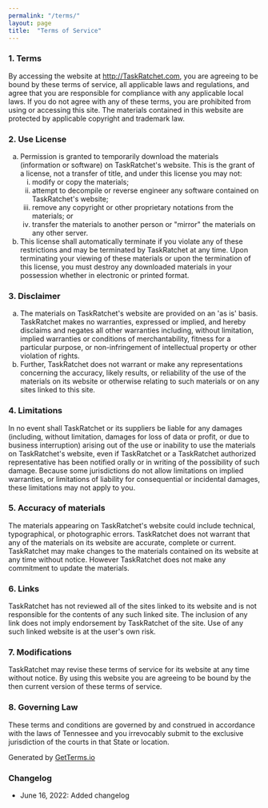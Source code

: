 ```yaml
---
permalink: "/terms/"
layout: page
title:  "Terms of Service"
---
```


<h3>1. Terms</h3>
<p>By accessing the website at <a href="http://TaskRatchet.com">http://TaskRatchet.com</a>, you are agreeing to be bound by these terms of service, all applicable laws and regulations, and agree that you are responsible for compliance with any applicable local laws. If you do not agree with any of these terms, you are prohibited from using or accessing this site. The materials contained in this website are protected by applicable copyright and trademark law.</p>
<h3>2. Use License</h3>
<ol type="a">
    <li>Permission is granted to temporarily download the materials (information or software) on TaskRatchet's website. This is the grant of a license, not a transfer of title, and under this license you may not:
        <ol type="i">
            <li>modify or copy the materials;</li>
            <li>attempt to decompile or reverse engineer any software contained on TaskRatchet's website;</li>
            <li>remove any copyright or other proprietary notations from the materials; or</li>
            <li>transfer the materials to another person or "mirror" the materials on any other server.</li>
        </ol>
    </li>
    <li>This license shall automatically terminate if you violate any of these restrictions and may be terminated by TaskRatchet at any time. Upon terminating your viewing of these materials or upon the termination of this license, you must destroy any downloaded materials in your possession whether in electronic or printed format.</li>
</ol>
<h3>3. Disclaimer</h3>
<ol type="a">
    <li>The materials on TaskRatchet's website are provided on an 'as is' basis. TaskRatchet makes no warranties, expressed or implied, and hereby disclaims and negates all other warranties including, without limitation, implied warranties or conditions of merchantability, fitness for a particular purpose, or non-infringement of intellectual property or other violation of rights.</li>
    <li>Further, TaskRatchet does not warrant or make any representations concerning the accuracy, likely results, or reliability of the use of the materials on its website or otherwise relating to such materials or on any sites linked to this site.</li>
</ol>
<h3>4. Limitations</h3>
<p>In no event shall TaskRatchet or its suppliers be liable for any damages (including, without limitation, damages for loss of data or profit, or due to business interruption) arising out of the use or inability to use the materials on TaskRatchet's website, even if TaskRatchet or a TaskRatchet authorized representative has been notified orally or in writing of the possibility of such damage. Because some jurisdictions do not allow limitations on implied warranties, or limitations of liability for consequential or incidental damages, these limitations may not apply to you.</p>
<h3>5. Accuracy of materials</h3>
<p>The materials appearing on TaskRatchet's website could include technical, typographical, or photographic errors. TaskRatchet does not warrant that any of the materials on its website are accurate, complete or current. TaskRatchet may make changes to the materials contained on its website at any time without notice. However TaskRatchet does not make any commitment to update the materials.</p>
<h3>6. Links</h3>
<p>TaskRatchet has not reviewed all of the sites linked to its website and is not responsible for the contents of any such linked site. The inclusion of any link does not imply endorsement by TaskRatchet of the site. Use of any such linked website is at the user's own risk.</p>
<h3>7. Modifications</h3>
<p>TaskRatchet may revise these terms of service for its website at any time without notice. By using this website you are agreeing to be bound by the then current version of these terms of service.</p>
<h3>8. Governing Law</h3>
<p>These terms and conditions are governed by and construed in accordance with the laws of Tennessee and you irrevocably submit to the exclusive jurisdiction of the courts in that State or location.</p>
<p>Generated by <a title="Terms of Service Template Generator" href="https://getterms.io/">GetTerms.io</a></p>

### Changelog

- June 16, 2022: Added changelog
